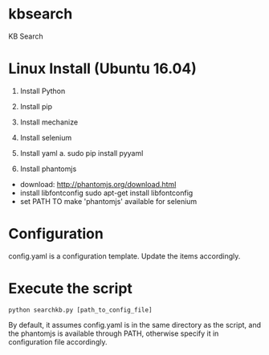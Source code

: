 # kbsearch
KB Search

# Linux Install (Ubuntu 16.04)
1. Install Python
2. Install pip
3. Install mechanize
4. Install selenium
5. Install yaml
  a. sudo pip install pyyaml

6. Install phantomjs
  * download: http://phantomjs.org/download.html
  * install libfontconfig
    sudo apt-get install libfontconfig
  * set PATH TO make 'phantomjs' available for selenium

# Configuration
  config.yaml is a configuration template. Update the items accordingly.

# Execute the script
    python searchkb.py [path_to_config_file]
  By default, it assumes config.yaml is in the same directory as the script,
  and the phantomjs is available through PATH, otherwise specify it in configuration
  file accordingly.
